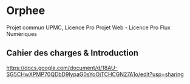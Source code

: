 # Orphee
Projet commun UPMC, Licence Pro Projet Web - Licence Pro Flux Numériques

## Cahier des charges & Introduction

https://docs.google.com/document/d/18AU-SG5CHwXPMP70QDbD9lypaG0sYoOjTCHCGN27A1o/edit?usp=sharing
